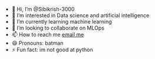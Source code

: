 - 👋 Hi, I’m @Sibikrish-3000
- 👀 I’m interested in Data science and artificial intelligence 
- 🌱 I’m currently learning machine learning
- 💞️ I’m looking to collaborate on MLOps
- 📫 How to reach me [email me](mailto:sibikrish2005@gmail.com)
- 😄 Pronouns: batman
- ⚡ Fun fact: im not good at python

<!---
Sibikrish-3000/Sibikrish-3000 is a ✨ special ✨ repository because its `README.md` (this file) appears on your GitHub profile.
You can click the Preview link to take a look at your changes.
--->
